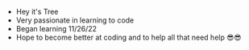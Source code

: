 - Hey it's Tree
- Very passionate in learning to code
- Began learning 11/26/22
- Hope to become better at coding and to help all that need help 😎😎
